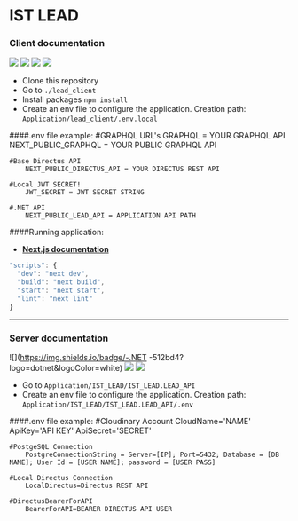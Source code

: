 # IST LEAD
### Client documentation
![](https://img.shields.io/badge/-Node.Js-6cc24a?logo=nodedotjs&logoColor=white) ![](https://img.shields.io/badge/-Directus-8866ff?logo=directus&logoColor=white) ![](https://img.shields.io/badge/-Next.Js-61DAFB?logo=nextdotjs&logoColor=black) ![](https://img.shields.io/badge/-PostgreSQL-3881C1?logo=postgresql&logoColor=white)

- Clone this repository
- Go to `./lead_client`
- Install packages `npm install`
- Create an env file to configure the application.
Creation path:  `Application/lead_client/.env.local`

####.env file example:
    #GRAPHQL URL's
        GRAPHQL = YOUR GRAPHQL API 
        NEXT_PUBLIC_GRAPHQL = YOUR PUBLIC GRAPHQL API
    
    #Base Directus API
        NEXT_PUBLIC_DIRECTUS_API = YOUR DIRECTUS REST API 
    
    #Local JWT SECRET!
        JWT_SECRET = JWT SECRET STRING
    
    #.NET API
        NEXT_PUBLIC_LEAD_API = APPLICATION API PATH

####Running application:
 - **[Next.js documentation](https://nextjs.org/docs#manual-setup "NextJS documentation")**
 
```javascript
"scripts": {
  "dev": "next dev",
  "build": "next build",
  "start": "next start",
  "lint": "next lint"
}
```
------------
### Server documentation
![](https://img.shields.io/badge/-.NET -512bd4?logo=dotnet&logoColor=white) ![](https://img.shields.io/badge/-Cloudinary-4573D5?logo=&logoColor=white) ![](https://img.shields.io/badge/-PostgreSQL-3881C1?logo=postgresql&logoColor=white)

- Go to `Application/IST_LEAD/IST_LEAD.LEAD_API`
- Create an env file to configure the application.
Creation path:  `Application/IST_LEAD/IST_LEAD.LEAD_API/.env`

####.env file example:
    #Cloudinary Account
        CloudName='NAME'
        ApiKey='API KEY'
        ApiSecret='SECRET'
    
    #PostgeSQL Connection
        PostgreConnectionString = Server=[IP]; Port=5432; Database = [DB NAME]; User Id = [USER NAME]; password = [USER PASS]
    
    #Local Directus Connection
        LocalDirectus=Directus REST API
       
    #DirectusBearerForAPI
        BearerForAPI=BEARER DIRECTUS API USER







